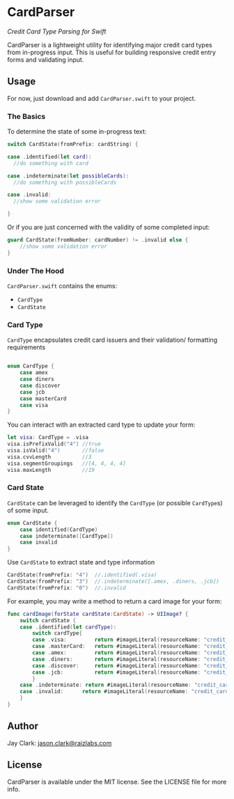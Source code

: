 # CardParser 

*Credit Card Type Parsing for Swift*

CardParser is a lightweight utility for identifying major credit card types from in-progress input. This is useful for building responsive credit entry forms and validating input.

## Usage

For now, just download and add `CardParser.swift` to your project.

### The Basics

To determine the state of some in-progress text:

```swift
switch CardState(fromPrefix: cardString) {

case .identified(let card):
  //do something with card

case .indeterminate(let possibleCards):
  //do something with possibleCards

case .invalid:
  //show some validation error

}
```

Or if you are just concerned with the validity of some completed input:
```swift
guard CardState(fromNumber: cardNumber) != .invalid else {
    //show some validation error
}
```

### Under The Hood

`CardParser.swift` contains the enums:
- `CardType` 
- `CardState`

### Card Type
`CardType` encapsulates credit card issuers and their validation/ formatting requirements
```swift

enum CardType {
    case amex
    case diners
    case discover
    case jcb
    case masterCard
    case visa
}
```
You can interact with an extracted card type to update your form:
```swift
let visa: CardType = .visa
visa.isPrefixValid("4") //true
visa.isValid("4")       //false
visa.cvvLength          //3
visa.segmentGroupings   //[4, 4, 4, 4]
visa.maxLength          //19
```

### Card State
`CardState` can be leveraged to identify the `CardType` (or possible `CardType`s) of some input.
```swift
enum CardState {
    case identified(CardType)
    case indeterminate([CardType])
    case invalid
}
```
Use `CardState` to extract state and type information
```swift
CardState(fromPrefix: "4")  //.identified(.visa)
CardState(fromPrefix: "3")  //.indeterminate([.amex, .diners, .jcb])
CardState(fromPrefix: "0")  //.invalid
```
For example, you may write a method to return a card image for your form:
```swift
func cardImage(forState cardState:CardState) -> UIImage? {
    switch cardState {
    case .identified(let cardType):
        switch cardType{
        case .visa:         return #imageLiteral(resourceName: "credit_cards_visa")
        case .masterCard:   return #imageLiteral(resourceName: "credit_cards_mastercard")
        case .amex:         return #imageLiteral(resourceName: "credit_cards_americanexpress")
        case .diners:       return #imageLiteral(resourceName: "credit_cards_diners")
        case .discover:     return #imageLiteral(resourceName: "credit_cards_discover")
        case .jcb:          return #imageLiteral(resourceName: "credit_cards_jcb")
        }
    case .indeterminate: return #imageLiteral(resourceName: "credit_cards_generic")
    case .invalid:      return #imageLiteral(resourceName: "credit_cards_invalid")
    }
}
```

## Author

Jay Clark: <jason.clark@raizlabs.com>

## License

CardParser is available under the MIT license. See the LICENSE file for more info.
